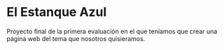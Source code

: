 # El Estanque Azul
Proyecto final de la primera evaluación en el que teníamos que crear una página web del tema que nosotros quisieramos.
